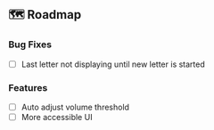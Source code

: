 ## 🗺️ Roadmap

### Bug Fixes

* [ ] Last letter not displaying until new letter is started

### Features

* [ ] Auto adjust volume threshold
* [ ] More accessible UI
